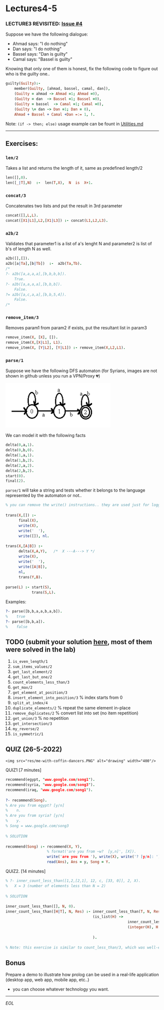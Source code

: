 # Lectures4-5

### LECTURE3 REVISITED: [Issue #4](/../../issues/4)

Suppose we have the following dialogue:

* Ahmad says: "I do nothing"
* Dan says: "I do nothing"
* Bassel says: "Dan is guilty"
* Camal says: "Bassel is guilty"

Knowing that only one of them is honest, fix the following code to figure out who is the guilty one..

```prolog
guilty(Guilty):-
    member(Guilty, [ahmad, bassel, camal, dan]),
    (Guilty = ahmad -> Ahmad =1; Ahmad =0),
    (Guilty = dan  -> Bassel =1; Bassel =0),
    (Guilty = bassel  -> Camal =1; Camal =0),
    (Guilty \= dan -> Dan =1; Dan = 0),
    Ahmad + Bassel + Camal +Dan =:= 1, !.
```

Note: `(if -> then; else)` usage example can be fount in [Utilities.md](/Utilities.md)

---

## Exercises:

### **`len/2`**

Takes a list and returns the length of it, same as predefined length/2

```prolog
len([],0).
len([_|T],N)  :-  len(T,X),  N  is  X+1.
```

### **`concat/3`**

Concatenates two lists and put the result in 3rd parameter

```prolog
concat([],L,L).
concat([X1|L1],L2,[X1|L3]) :- concat(L1,L2,L3).
```

### **`a2b/2`**

Validates that parameter1 is a list of a's lenght N and parameter2 is list of b's of length N as well.

```prolog
a2b([],[]).
a2b([a|Ta],[b|Tb])  :-  a2b(Ta,Tb).
/*
?- a2b([a,a,a,a],[b,b,b,b]).
    True.
?- a2b([a,a,a,a],[b,b,b]).
    False.
?= a2b([a,c,a,a],[b,b,5,4]).
    False.
/*
```

### **`remove_item/3`**

Removes param1 from param2 if exists, put the resultant list in param3

```prolog
remove_item(X, [X], []).
remove_item(X,[X|L1], L1).
remove_item(X, [Y|L2], [Y|L1]) :- remove_item(X,L2,L1).
```

### **`parse/1`**

Suppose we have the following DFS automaton (for Syrians, images are not shown in github unless you run a VPN/Proxy 💔)

![automaton](/res/automaton.png)

We can model it with the following facts

```prolog
delta(0,a,1).
delta(0,b,0).
delta(1,a,1).
delta(1,b,2).
delta(2,a,2).
delta(2,b,2).
start(0).
final(2).
```

`parse/1` will take a string and tests whether it belongs to the language represented by the automaton or not..

```prolog
% you can remove the write() instructions.. they are used just for logging..

trans(X,[]) :-
      final(X),
      write(X),
      write('  '),
      write([]), nl.

trans(X,[A|B]) :-
      delta(X,A,Y),   /*  X ---A---> Y */
      write(X),
      write('  '),
      write([A|B]),
      nl,
      trans(Y,B).

parse(L) :- start(S),
            trans(S,L).
```

Examples:

```prolog
?- parse([b,b,a,a,b,a,b]).
%    true
?- parse([b,b,a]).
%    false
```

## TODO (submit your solution [**here**](/../../issues/6), most of them were solved in the lab)

01. `is_even_length/1`
02. `sum_items_values/2`
03. `get_last_element/2`
04. `get_last_but_one/2`
05. `count_elements_less_than/3`
06. `get_max/2`
07. `get_element_at_position/3`
08. `insert_element_into_position/3` % index starts from 0
09. `split_at_index/4`
10. `duplicate_elements/2` % repeat the same element in-place
11. `remove_duplicates/2` % convert list into set (no item repetition)
12. `get_union/3` % no repetition
13. `get_intersection/3`
14. `my_reverse/2`
15. `is_symmetric/1`

## QUIZ (26-5-2022)

<p align="center">

    <img src="res/me-with-coffin-dancers.PNG" alt="drawing" width="400"/>

QUIZ1 [7 minutes]

```prolog
recommend(egypt, "www.google.com/song1").
recommend(syria, "www.google.com/song3").
recommend(iraq, "www.google.com/song1").

?- recommend(Song).
% Are you from egypt? [y/n]
%    n.
% Are you from syria? [y/n]
%    y.
% Song = www.google.com/song3

% SOLUTION

recommend(Song) :- recommend(X, Y), 
                   % format('are you from ~w?  [y,n]', [X]).
				   write('are you from '), write(X), write('? [y/n]: '), 
				   read(Ans), Ans = y, Song = Y.

```

QUIZ2. [14 minutes]

```prolog
% ?- inner_count_less_than([1,2,[2,1], 12, c, [33, 0]], 2, X).
% 	X = 3 (number of elements less than N = 2)

% SOLUTION

inner_count_less_than([], N, 0).
inner_count_less_than([H|T], N, Res) :- inner_count_less_than(T, N, Res1), 
										(is_list(H) -> 
														inner_count_less_than(H, N, Res2), Res is Res1 + Res2;
														(integer(H), H < N -> 
																			Res is Res1 + 1; Res is Res1)
										).

% Note: this exercise is similar to count_less_than/3, which was well-explained in the class.
```

</p>

## Bonus

Prepare a demo to illustrate how prolog can be used in a real-life application (desktop app, web app, mobile app, etc..)

* you can choose whatever technology you want.

______________
*EOL*
